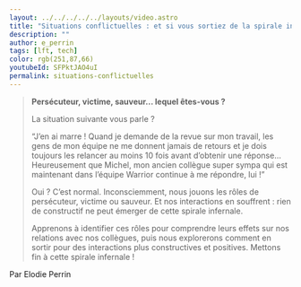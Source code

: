 ```yaml
---
layout: ../../../../../layouts/video.astro
title: "Situations conflictuelles : et si vous sortiez de la spirale infernale ? #LFT 02/06/23"
description: ""
author: e_perrin
tags: [lft, tech]
color: rgb(251,87,66)
youtubeId: SFPktJAO4uI
permalink: situations-conflictuelles
---
```


> **Persécuteur, victime, sauveur… lequel êtes-vous ?**
>
> La situation suivante vous parle ?
>
> “J’en ai marre ! Quand je demande de la revue sur mon travail, les gens de mon équipe ne me donnent jamais de retours et je dois toujours les relancer au moins 10 fois avant d’obtenir une réponse… Heureusement que Michel, mon ancien collègue super sympa qui est maintenant dans l’équipe Warrior continue à me répondre, lui !”
> 
> Oui ? C’est normal. Inconsciemment, nous jouons les rôles de persécuteur, victime ou sauveur. Et nos interactions en souffrent : rien de constructif ne peut émerger de cette spirale infernale.
> 
> Apprenons à identifier ces rôles pour comprendre leurs effets sur nos relations avec nos collègues, puis nous explorerons comment en sortir pour des interactions plus constructives et positives. Mettons fin à cette spirale infernale !

Par Elodie Perrin